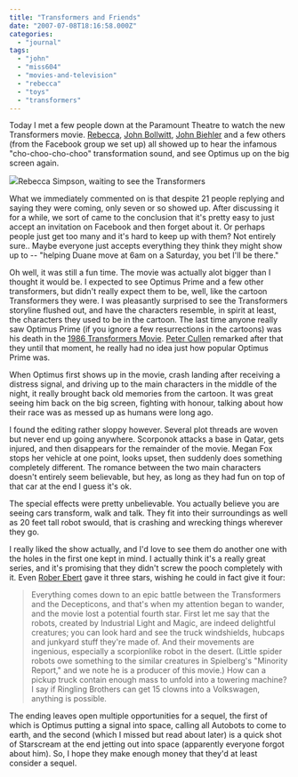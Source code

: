 ```yaml
---
title: "Transformers and Friends"
date: "2007-07-08T18:16:58.000Z"
categories: 
  - "journal"
tags: 
  - "john"
  - "miss604"
  - "movies-and-television"
  - "rebecca"
  - "toys"
  - "transformers"
---
```


Today I met a few people down at the Paramount Theatre to watch the new Transformers movie. [Rebecca](http://www.miss604.com), [John Bollwitt](http://www.audihertz.net/blog), [John Biehler](http://johnbiehler.com/) and a few others (from the Facebook group we set up) all showed up to hear the infamous "cho-choo-cho-choo" transformation sound, and see Optimus up on the big screen again.

 [![](http://farm2.static.flickr.com/1350/752190316_9465bb31d8.jpg?v=0)](http://www.flickr.com/photos/miss604/752190316/)Rebecca Simpson, waiting to see the Transformers

What we immediately commented on is that despite 21 people replying and saying they were coming, only seven or so showed up. After discussing it for a while, we sort of came to the conclusion that it's pretty easy to just accept an invitation on Facebook and then forget about it. Or perhaps people just get too many and it's hard to keep up with them? Not entirely sure.. Maybe everyone just accepts everything they think they might show up to -- "helping Duane move at 6am on a Saturday, you bet I'll be there."

Oh well, it was still a fun time. The movie was actually alot bigger than I thought it would be. I expected to see Optimus Prime and a few other transformers, but didn't really expect them to be, well, like the cartoon Transformers they were. I was pleasantly surprised to see the Transformers storyline flushed out, and have the characters resemble, in spirit at least, the characters they used to be in the cartoon. The last time anyone really saw Optimus Prime (if you ignore a few resurrections in the cartoons) was his death in the [1986 Transformers Movie](http://en.wikipedia.org/wiki/Transformers:_The_Movie). [Peter Cullen](http://en.wikipedia.org/wiki/Peter_Cullen) remarked after that they until that moment, he really had no idea just how popular Optimus Prime was.

When Optimus first shows up in the movie, crash landing after receiving a distress signal, and driving up to the main characters in the middle of the night, it really brought back old memories from the cartoon. It was great seeing him back on the big screen, fighting with honour, talking about how their race was as messed up as humans were long ago.

I found the editing rather sloppy however. Several plot threads are woven but never end up going anywhere. Scorponok attacks a base in Qatar, gets injured, and then disappears for the remainder of the movie. Megan Fox stops her vehicle at one point, looks upset, then suddenly does something completely different. The romance between the two main characters doesn't entirely seem believable, but hey, as long as they had fun on top of that car at the end I guess it's ok.

The special effects were pretty unbelievable. You actually believe you are seeing cars transform, walk and talk. They fit into their surroundings as well as 20 feet tall robot swould, that is crashing and wrecking things wherever they go.

I really liked the show actually, and I'd love to see them do another one with the holes in the first one kept in mind. I actually think it's a really great series, and it's promising that they didn't screw the pooch completely with it. Even [Rober Ebert](http://rogerebert.suntimes.com/apps/pbcs.dll/article?AID=/20070705/REVIEWS/70620006/1001) gave it three stars, wishing he could in fact give it four:

> Everything comes down to an epic battle between the Transformers and the Decepticons, and that's when my attention began to wander, and the movie lost a potential fourth star. First let me say that the robots, created by Industrial Light and Magic, are indeed delightful creatures; you can look hard and see the truck windshields, hubcaps and junkyard stuff they're made of. And their movements are ingenious, especially a scorpionlike robot in the desert. (Little spider robots owe something to the similar creatures in Spielberg's "Minority Report," and we note he is a producer of this movie.) How can a pickup truck contain enough mass to unfold into a towering machine? I say if Ringling Brothers can get 15 clowns into a Volkswagen, anything is possible.

The ending leaves open multiple opportunities for a sequel, the first of which is Optimus putting a signal into space, calling all Autobots to come to earth, and the second (which I missed but read about later) is a quick shot of Starscream at the end jetting out into space (apparently everyone forgot about him). So, I hope they make enough money that they'd at least consider a sequel.
